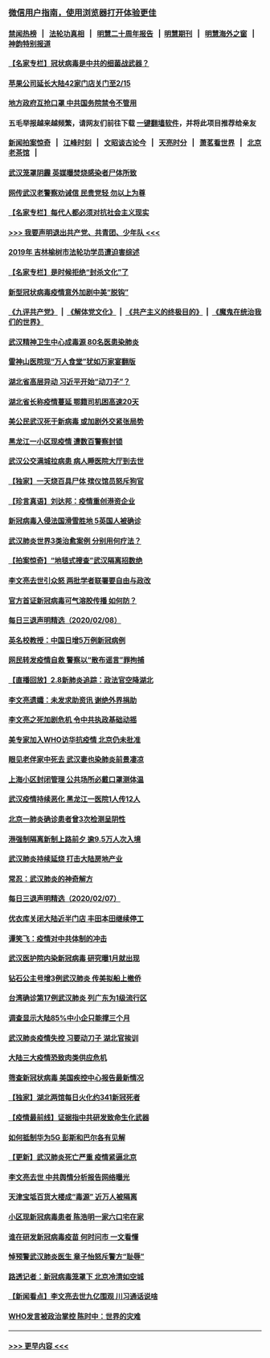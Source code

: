 ### [微信用户指南，使用浏览器打开体验更佳](https://github.com/gfw-breaker/banned-news1/blob/master/indexes/wechat-guide.md?t=0)
#### [禁闻热榜](热点新闻.md?t=0)  &nbsp;&nbsp;|&nbsp;&nbsp; [法轮功真相](https://github.com/gfw-breaker/truth/blob/master/README.md?t=0) &nbsp;&nbsp;|&nbsp;&nbsp; [明慧二十周年报告](https://github.com/gfw-breaker/mh-reports/blob/master/README.md?t=0) &nbsp;&nbsp;|&nbsp;&nbsp;[明慧期刊](https://github.com/gfw-breaker/mh-qikan) &nbsp;&nbsp;|&nbsp;&nbsp; [明慧海外之窗](https://github.com/gfw-breaker/mh-news/blob/master/README.md?t=0) &nbsp;&nbsp;|&nbsp;&nbsp; [神韵特别报道](https://github.com/gfw-breaker/mh-news/blob/master/shenyun.md?t=0)
#### [【名家专栏】冠状病毒是中共的细菌战武器？](../pages/nsc413/n11854546.md?t=02091002) 
#### [苹果公司延长大陆42家门店关门至2/15](../pages/nsc413/n11854605.md?t=02091002) 
#### [地方政府互抢口罩 中共国务院禁令不管用](../pages/nsc413/n11854459.md?t=02091002) 
#### 五毛举报越来越频繁，请网友们前往下载 [一键翻墙软件](https://github.com/gfw-breaker/ssr-accounts)，并将此项目推荐给亲友
#### [新闻拍案惊奇](https://github.com/gfw-breaker/banned-news1/blob/master/pages/link4.md) &nbsp;&nbsp;|&nbsp;&nbsp; [江峰时刻](https://github.com/gfw-breaker/banned-news1/blob/master/pages/link4.md) &nbsp;&nbsp;|&nbsp;&nbsp; [文昭谈古论今](https://github.com/gfw-breaker/banned-news1/blob/master/pages/link4.md) &nbsp;&nbsp;|&nbsp;&nbsp; [天亮时分](https://github.com/gfw-breaker/banned-news1/blob/master/pages/link4.md) &nbsp;&nbsp;|&nbsp;&nbsp; [萧茗看世界](https://github.com/gfw-breaker/banned-news1/blob/master/pages/link4.md) &nbsp;&nbsp;|&nbsp;&nbsp; [北京老茶馆](https://github.com/gfw-breaker/banned-news1/blob/master/pages/link4.md) &nbsp;&nbsp;|&nbsp;&nbsp; 
#### [武汉笼罩阴霾 英媒曝焚烧感染者尸体所致](../pages/nsc413/n11854482.md?t=02091002) 
#### [网传武汉老警察劝诫信 民贵党轻 勿以上为尊](../pages/nsc413/n11854494.md?t=02091002) 
#### [【名家专栏】每代人都必须对抗社会主义现实](../pages/nsc413/n11831412.md?t=02091002) 
#### [>>> 我要声明退出共产党、共青团、少年队 <<<](https://github.com/begood0513/goodnews/blob/master/quit/letter.md) 
#### [2019年 吉林榆树市法轮功学员遭迫害综述](../pages/nsc413/n11849574.md?t=02091002) 
#### [【名家专栏】是时候拒绝“封杀文化”了](../pages/nsc413/n11814093.md?t=02091002) 
#### [新型冠状病毒疫情意外加剧中美“脱钩”](../pages/nsc413/n11854475.md?t=02091002) 
#### [《九评共产党》](https://github.com/begood0513/9ping.md/blob/master/README.md) &nbsp;|&nbsp; [《解体党文化》](../../../../jtdwh.md/blob/master/README.md)  &nbsp;|&nbsp; [《共产主义的终极目的》](../../../../gczydzjmd.md/blob/master/README.md) &nbsp;|&nbsp; [《魔鬼在统治我们的世界》](../../../../mgztzwmdsj.md/blob/master/README.md) 
#### [武汉精神卫生中心成毒源 80名医患染肺炎](../pages/nsc413/n11854415.md?t=02091002) 
#### [雷神山医院现“万人食堂”犹如万家宴翻版](../pages/nsc413/n11854454.md?t=02091002) 
#### [湖北省高层异动 习近平开始“动刀子”？](../pages/nsc413/n11854313.md?t=02091002) 
#### [湖北省长称疫情蔓延 鄂籍司机困高速20天](../pages/nsc413/n11854382.md?t=02091002) 
#### [美公民武汉死于新病毒 或加剧外交紧张局势](../pages/nsc413/n11854331.md?t=02091002) 
#### [黑龙江一小区现疫情 遭数百警察封锁](../pages/nsc413/n11854347.md?t=02091002) 
#### [武汉公交满城拉病患 病人睡医院大厅到去世](../pages/nsc413/n11854322.md?t=02091002) 
#### [【独家】一天烧百具尸体 殡仪馆员怒斥狗官](../pages/nsc413/n11853323.md?t=02091002) 
#### [【珍言真语】刘达邦：疫情重创港资企业](../pages/nsc413/n11854274.md?t=02091002) 
#### [新冠病毒入侵法国滑雪胜地 5英国人被确诊](../pages/nsc413/n11854307.md?t=02091002) 
#### [武汉肺炎世界3类治愈案例 分别用何疗法？](../pages/nsc413/n11854231.md?t=02091002) 
#### [【拍案惊奇】“地毯式搜查”武汉隔离招数绝](../pages/nsc413/n11853334.md?t=02091002) 
#### [李文亮去世引众怒 两批学者联署要自由与政改](../pages/nsc413/n11854100.md?t=02091002) 
#### [官方首证新冠病毒可气溶胶传播 如何防？](../pages/nsc413/n11854210.md?t=02091002) 
#### [每日三退声明精选（2020/02/08）](../pages/nsc413/n11854227.md?t=02091002) 
#### [英名校教授：中国日增5万例新冠病例](../pages/nsc413/n11854174.md?t=02091002) 
#### [网民转发疫情自救 警察以“散布谣言”罪拘捕](../pages/nsc413/n11854110.md?t=02091002) 
#### [【直播回放】2.8新肺炎追踪：政法官空降湖北](../pages/nsc413/n11854028.md?t=02091002) 
#### [李文亮遗孀：未发求助资讯 谢绝外界捐助](../pages/nsc413/n11854067.md?t=02091002) 
#### [李文亮之死加剧危机 令中共执政基础动摇](../pages/nsc413/n11854003.md?t=02091002) 
#### [美专家加入WHO访华抗疫情 北京仍未批准](../pages/nsc413/n11854043.md?t=02091002) 
#### [眼见老伴家中死去 武汉妻也染肺炎前景凄凉](../pages/nsc413/n11854040.md?t=02091002) 
#### [上海小区封闭管理 公共场所必戴口罩测体温](../pages/nsc413/n11853846.md?t=02091002) 
#### [武汉疫情持续恶化 黑龙江一医院1人传12人](../pages/nsc413/n11853839.md?t=02091002) 
#### [北京一肺炎确诊患者曾3次检测呈阴性](../pages/nsc413/n11853772.md?t=02091002) 
#### [港强制隔离新制上路前夕 逾9.5万人次入境](../pages/nsc413/n11853708.md?t=02091002) 
#### [武汉肺炎持续延烧 打击大陆房地产业](../pages/nsc413/n11853405.md?t=02091002) 
#### [常忍：武汉肺炎的神奇解方](../pages/nsc413/n11853413.md?t=02091002) 
#### [每日三退声明精选（2020/02/07）](../pages/nsc413/n11853462.md?t=02091002) 
#### [优衣库关闭大陆近半门店 丰田本田继续停工](../pages/nsc413/n11853213.md?t=02091002) 
#### [谭笑飞：疫情对中共体制的冲击](../pages/nsc413/n11853341.md?t=02091002) 
#### [武汉医护院内染新冠病毒 研究曝1月就出现](../pages/nsc413/n11852928.md?t=02091002) 
#### [钻石公主号增3例武汉肺炎 传美拟船上撤侨](../pages/nsc413/n11853240.md?t=02091002) 
#### [台湾确诊第17例武汉肺炎 列广东为1级流行区](../pages/nsc413/n11853182.md?t=02091002) 
#### [调查显示大陆85%中小企只能撑三个月](../pages/nsc413/n11853086.md?t=02091002) 
#### [武汉肺炎疫情失控 习要动刀子 湖北官挨训](../pages/nsc413/n11851103.md?t=02091002) 
#### [大陆三大疫情恐致肉类供应危机](../pages/nsc413/n11852769.md?t=02091002) 
#### [筛查新冠状病毒 美国疾控中心报告最新情况](../pages/nsc413/n11853070.md?t=02091002) 
#### [【独家】湖北两馆每日火化约341新冠死者](../pages/nsc413/n11845444.md?t=02091002) 
#### [【疫情最前线】证据指中共研发致命生化武器](../pages/nsc413/n11853087.md?t=02091002) 
#### [如何抵制华为5G 彭斯和巴尔各有见解](../pages/nsc413/n11852535.md?t=02091002) 
#### [【更新】武汉肺炎死亡严重 疫情紧逼北京](../pages/nsc413/n11801312.md?t=02091002) 
#### [李文亮去世 中共舆情分析报告网络曝光](../pages/nsc413/n11852868.md?t=02091002) 
#### [天津宝坻百货大楼成“毒源” 近万人被隔离](../pages/nsc413/n11852839.md?t=02091002) 
#### [小区现新冠病毒患者 陈浩明一家六口宅在家](../pages/nsc413/n11852799.md?t=02091002) 
#### [谁在研发新冠病毒疫苗 何时问市 一文看懂](../pages/nsc413/n11852840.md?t=02091002) 
#### [悼预警武汉肺炎医生 章子怡怒斥警方“耻辱”](../pages/nsc413/n11852148.md?t=02091002) 
#### [路透记者：新冠病毒笼罩下 北京冷清如空城](../pages/nsc413/n11852835.md?t=02091002) 
#### [【新闻看点】李文亮去世九亿围观 川习通话说啥](../pages/nsc413/n11852360.md?t=02091002) 
#### [WHO发言被政治掌控 陈时中：世界的灾难](../pages/nsc413/n11851740.md?t=02091002) 

----
#### [ >>> 更早内容 <<< ](../indexes/nsc413-earlier.md)
